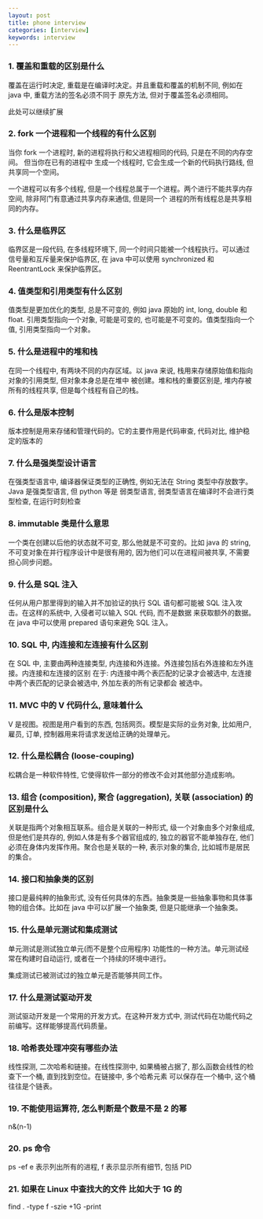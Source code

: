 ```yaml
---
layout: post
title: phone interview
categories: [interview]
keywords: interview
---
```


### 1. 覆盖和重载的区别是什么

覆盖在运行时决定, 重载是在编译时决定。并且重载和覆盖的机制不同, 例如在 java 中, 重载方法的签名必须不同于
原先方法, 但对于覆盖签名必须相同。

此处可以继续扩展

### 2. fork 一个进程和一个线程的有什么区别

当你 fork 一个进程时, 新的进程将执行和父进程相同的代码, 只是在不同的内存空间。 但当你在已有的进程中
生成一个线程时, 它会生成一个新的代码执行路线, 但共享同一个空间。

一个进程可以有多个线程, 但是一个线程总属于一个进程。两个进行不能共享内存空间, 除非阿门有意通过共享内存来通信, 但是同一个
进程的所有线程总是共享相同的内存。

### 3. 什么是临界区

临界区是一段代码, 在多线程环境下, 同一个时间只能被一个线程执行。可以通过信号量和互斥量来保护临界区,
在 java 中可以使用 synchronized 和 ReentrantLock 来保护临界区。

### 4. 值类型和引用类型有什么区别

值类型是更加优化的类型, 总是不可变的, 例如 java 原始的 int, long, double 和 float. 引用类型指向一个对象,
可能是可变的, 也可能是不可变的。值类型指向一个值, 引用类型指向一个对象。

### 5. 什么是进程中的堆和栈

在同一个线程中, 有两块不同的内存区域。以 java 来说, 栈用来存储原始值和指向对象的引用类型, 但对象本身总是在堆中
被创建。堆和栈的重要区别是, 堆内存被所有的线程共享, 但是每个线程有自己的栈。

### 6. 什么是版本控制

版本控制是用来存储和管理代码的。它的主要作用是代码审查, 代码对比, 维护稳定的版本的

### 7. 什么是强类型设计语言

在强类型语言中, 编译器保证类型的正确性, 例如无法在 String 类型中存放数字。Java 是强类型语言, 但 python 等是
弱类型语言, 弱类型语言在编译时不会进行类型检查, 在运行时刻检查

### 8. immutable 类是什么意思

一个类在创建以后他的状态就不可变, 那么他就是不可变的。比如 java 的 string, 不可变对象在并行程序设计中是很有用的, 
因为他们可以在进程间被共享, 不需要担心同步问题。

### 9. 什么是 SQL 注入

任何从用户那里得到的输入并不加验证的执行 SQL 语句都可能被 SQL 注入攻击。在这样的系统中, 入侵者可以输入 SQL 代码, 而不是数据
来获取额外的数据。在 java 中可以使用 prepared 语句来避免 SQL 注入。

### 10. SQL 中, 内连接和左连接有什么区别

在 SQL 中, 主要由两种连接类型, 内连接和外连接。外连接包括右外连接和左外连接。内连接和左连接的区别
在于: 内连接中两个表匹配的记录才会被选中, 左连接中两个表匹配的记录会被选中, 外加左表的所有记录都会
被选中。

### 11. MVC 中的 V 代码什么, 意味着什么

V 是视图。视图是用户看到的东西, 包括网页。模型是实际的业务对象, 比如用户, 雇员, 订单, 控制器用来将请求发送给正确的处理单元。

### 12. 什么是松耦合 (loose-couping)

松耦合是一种软件特性, 它使得软件一部分的修改不会对其他部分造成影响。

### 13. 组合 (composition), 聚合 (aggregation), 关联 (association) 的区别是什么

关联是指两个对象相互联系。组合是关联的一种形式, 级一个对象由多个对象组成, 但是他们是共存的, 例如人体是有多个器官组成的, 
独立的器官不能单独存在, 他们必须在身体内发挥作用。聚合也是关联的一种, 表示对象的集合, 比如城市是居民的集合。

### 14. 接口和抽象类的区别

接口是最纯粹的抽象形式, 没有任何具体的东西。抽象类是一些抽象事物和具体事物的组合体。比如在 java 中可以扩展一个抽象类, 
但是只能继承一个抽象类。

### 15. 什么是单元测试和集成测试

单元测试是测试独立单元(而不是整个应用程序) 功能性的一种方法。单元测试经常在构建时自动运行, 或者在一个持续的环境中进行。

集成测试已被测试过的独立单元是否能够共同工作。

### 17. 什么是测试驱动开发

测试驱动开发是一个常用的开发方式。在这种开发方式中, 测试代码在功能代码之前编写。这样能够提高代码质量。

### 18. 哈希表处理冲突有哪些办法

线性探测, 二次哈希和链接。在线性探测中, 如果桶被占据了, 那么函数会线性的检查下一个桶, 直到找到空位。在链接中, 多个哈希元素
可以保存在一个桶中, 这个桶往往是个链表。

### 19. 不能使用运算符, 怎么判断是个数是不是 2 的幂

n&(n-1)

### 20. ps 命令

ps -ef e 表示列出所有的进程, f 表示显示所有细节, 包括 PID

### 21. 如果在 Linux 中查找大的文件 比如大于 1G 的

find . -type f -szie +1G -print

### 

